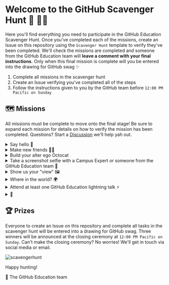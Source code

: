 # Welcome to the GitHub Scavenger Hunt 👋 🕵️‍♀️

Here you'll find everything you need to participate in the GitHub Education Scavenger Hunt. Once you've completed each of the missions, create an Issue on this repository using the `Scavenger Hunt` template to verify they've been completed. We'll check the missions are completed and someone from the GitHub Education team will **leave a comment with your final instructions**. Only when this final mission is complete will you be entered into the drawing for GitHub swag ✨

1. Complete all missions in the scavenger hunt
2. Create an Issue verifying you’ve completed all of the steps
3. Follow the instructions given to you by the GitHub team before `12:00 PM Pacific on Sunday`

## 🗺 Missions

All missions must be complete to move onto the final stage! Be sure to expand each mission for details on how to verify the mission has been completed. Questions? Start a [Discussion](https://github.com/education/hackconviii/discussions) we'll help yah out.

<details>
<summary>Say hello 👋</summary>
  
 * Conferences are always more fun when you run into old friends and connections 👯‍♀️ Scan the list of attendees and send a quick hello to each name you recognize on the list. No names you recognize? We'll be your friend! Say hi to @elisemoe or @juanpflores. Complete this task by checking the box to say you've reconnected with someone at HackCon VIII.
</details>

<details>
<summary>Make new friends 👯‍♀️</summary>
  
 * Now that we've done some catching up, let's make a new friend. Choose one name (at random or someone you've wanted to connect with) and introduce yourself. Let them know why you love your student community and ask a question about theirs :) To complete this mission you'll need to send us a screenshot of your intro. No need to include their response!
</details>

<details>
<summary>Build your alter ego Octocat</summary>
  
 * Head on over to the [Octocat Generator](https://myoctocat.com/) and create an Octocat representing your wonderful self. Tag `@GitHubEducation` and use the hashtag `#HackCon` on Twitter for a chance to be featured! Upload your Octocat to the Issue in order to complete this one.
</details>

<details>
  <summary>Take a screenshot selfie with a Campus Expert or someone from the GitHub Education team  📸 </summary>
  
 *  Keep at eye on Discord through out the day and we'll let you know when we're hanging out inthe networking section. You can never be sure who you'll meet! When you come accross someone from the team (we'll be wearing our GitHub hoodies), capture a screenshot selfie. Share the selfie (usie?) in the Issue to verify this one.
  </details>
  
  <details>
  <summary>Show us your "view" 🖼 </summary>
  
 *  Share a picture of your “view” at the conference. Laptop on the couch? Maybe the weather's nice and your hanging out outside? Let's see what HackCon looks like in your slice on the universe. Upload a picture to the [Discussion](https://github.com/education/hackconviii/discussions) to verify this mission.
  </details>
  
<details>
  <summary>Where in the world? 🌍 </summary>
  
 *  Major League Hacking is a global community of hackers and community builders, and we are so excited that this year's HackCon is accessible from anywhere. Share something about your part of the world by taking a picture that represents your culture or location. For example, @elisemoe lives in Seattle so she might share a picture of an umbrella. This mission is verified by adding your image to the `Where in the world 🌍` [Discussion](https://github.com/education/hackconviii/discussions)
</details>

<details>
  <summary>Attend at least one GitHub Education lightning talk ⚡️ </summary>
  
  * What did you learn? Write a sentance or two about something that stood out, or something you learned.
  
</details>

<details>
  <summary>🥚 </summary>
  
  * You'll know it [when you see it](https://education.github.com/hackcon) 👯‍♀️ Make sure to take a screenshot and upload to the Issue!
  
</details>

## 🏆 Prizes
Everyone to create an Issue on this repository and complete all tasks in the scavenger hunt will be entered into a drawing for GitHub swag. Three winners will be announced at the closing ceremony at `12:00 PM Pacific on Sunday`. Can't make the closing ceremony? No worries! We'll get in touch via social media or email.

![scavengerhunt](https://user-images.githubusercontent.com/6633808/90445043-dc5b3280-e093-11ea-8440-c1de3b722115.png)

Happy hunting!

💖 The GitHub Education team

